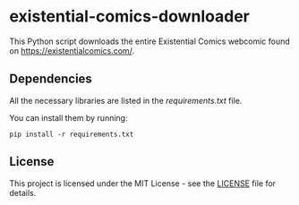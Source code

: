 # existential-comics-downloader
 
This Python script downloads the entire Existential Comics webcomic found on https://existentialcomics.com/.

## Dependencies

All the necessary libraries are listed in the *requirements.txt* file.

You can install them by running:

```
pip install -r requirements.txt
```

## License

This project is licensed under the MIT License - see the [LICENSE](https://github.com/giovanni-cutri/existential-comics-downloader/blob/main/LICENSE) file for details.
